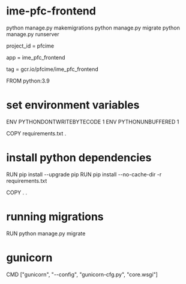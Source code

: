 # ime-pfc-frontend
python manage.py makemigrations
python manage.py migrate
python manage.py runserver

project_id = pfcime

app = ime_pfc_frontend

tag = gcr.io/pfcime/ime_pfc_frontend


FROM python:3.9

# set environment variables
ENV PYTHONDONTWRITEBYTECODE 1
ENV PYTHONUNBUFFERED 1

COPY requirements.txt .
# install python dependencies
RUN pip install --upgrade pip
RUN pip install --no-cache-dir -r requirements.txt

COPY . .

# running migrations
RUN python manage.py migrate

# gunicorn
CMD ["gunicorn", "--config", "gunicorn-cfg.py", "core.wsgi"]